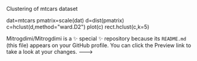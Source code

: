 Clustering of mtcars dataset

dat=mtcars
pmatrix=scale(dat)
d=dist(pmatrix)
c=hclust(d,method="ward.D2")
plot(c)
rect.hclust(c,k=5)

Mitrogdimi/Mitrogdimi is a ✨ special ✨ repository because its `README.md` (this file) appears on your GitHub profile.
You can click the Preview link to take a look at your changes.
--->
